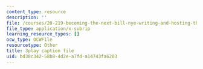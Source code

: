 ```yaml
---
content_type: resource
description: ''
file: /courses/20-219-becoming-the-next-bill-nye-writing-and-hosting-the-educational-show-january-iap-2015/bd38c34258b84d2ea7fda14743fa6203_QSkVGto19SA.srt
file_type: application/x-subrip
learning_resource_types: []
ocw_type: OCWFile
resourcetype: Other
title: 3play caption file
uid: bd38c342-58b8-4d2e-a7fd-a14743fa6203
---
```

